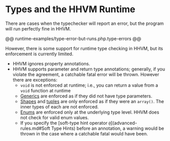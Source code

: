 # Types and the HHVM Runtime

There are cases when the typechecker will report an error, but the program will run perfectly fine in HHVM.

@@ runtime-examples/type-error-but-runs.php.type-errors @@

However, there is some support for runtime type checking in HHVM, but its enforcement is currently limited. 

- HHVM ignores property annotations.
- HHVM supports parameter and return type annotations; generally, if you violate the agreement, a catchable fatal error will be thrown. However there are exceptions:
  - `void` is not enforced at runtime; i.e., you can return a value from a `void` function at runtime
  - [Generics](../generics/introduction.md) are enforced as if they did not have type parameters.
  - [Shapes](../shapes/introduction.md) and [tuples](type-system.md#tuples) are only enforced as if they were an `array()`. The inner types of each are not enforced.
  - [Enums](../enums/introduction.md) are enforced only at the underlying type level. HHVM does not check for valid enum values.
  - If you specify the [soft-type hint operator `@`](advanced-rules.md#Soft Type Hints) before an annotation, a warning would be thrown in the case where a catchable fatal would have been.
